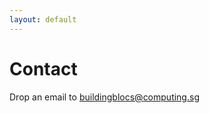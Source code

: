 ```yaml
---
layout: default
---
```


# Contact

Drop an email to [buildingblocs@computing.sg](mailto:buildingblocs@computing.sg)
